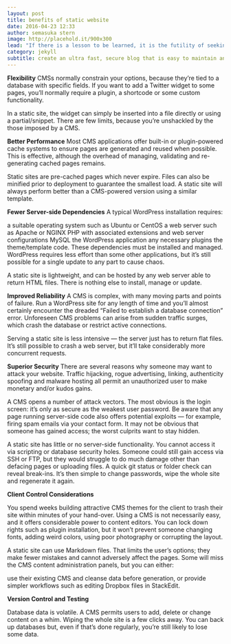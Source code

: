 ```yaml
---
layout: post
title: benefits of static website
date: 2016-04-23 12:33
author: semasuka stern
image: http://placehold.it/900x300
lead: "If there is a lesson to be learned, it is the futility of seeking fulfillment in outer space. we need to judge ourselfs by who we are, not by where we go."
category: jekyll
subtitle: create an ultra fast, secure blog that is easy to maintain and scale
---
```



**Flexibility**
CMSs normally constrain your options, because they’re tied to a database with specific fields. If you want to add a Twitter widget to some pages, you’ll normally require a plugin, a shortcode or some custom functionality.

In a static site, the widget can simply be inserted into a file directly or using a partial/snippet. There are few limits, because you’re unshackled by the those imposed by a CMS.

**Better Performance**
Most CMS applications offer built-in or plugin-powered cache systems to ensure pages are generated and reused when possible. This is effective, although the overhead of managing, validating and re-generating cached pages remains.

Static sites are pre-cached pages which never expire. Files can also be minified prior to deployment to guarantee the smallest load. A static site will always perform better than a CMS-powered version using a similar template.



**Fewer Server-side Dependencies**
A typical WordPress installation requires:

a suitable operating system such as Ubuntu or CentOS
a web server such as Apache or NGINX
PHP with associated extensions and web server configurations
MySQL
the WordPress application
any necessary plugins
the theme/template code.
These dependencies must be installed and managed. WordPress requires less effort than some other applications, but it’s still possible for a single update to any part to cause chaos.

A static site is lightweight, and can be hosted by any web server able to return HTML files. There is nothing else to install, manage or update.

**Improved Reliability**
A CMS is complex, with many moving parts and points of failure. Run a WordPress site for any length of time and you’ll almost certainly encounter the dreaded “Failed to establish a database connection” error. Unforeseen CMS problems can arise from sudden traffic surges, which crash the database or restrict active connections.

Serving a static site is less intensive — the server just has to return flat files. It’s still possible to crash a web server, but it’ll take considerably more concurrent requests.

**Superior Security**
There are several reasons why someone may want to attack your website. Traffic hijacking, rogue advertising, linking, authenticity spoofing and malware hosting all permit an unauthorized user to make monetary and/or kudos gains.

A CMS opens a number of attack vectors. The most obvious is the login screen: it’s only as secure as the weakest user password. Be aware that any page running server-side code also offers potential exploits — for example, firing spam emails via your contact form. It may not be obvious that someone has gained access; the worst culprits want to stay hidden.

A static site has little or no server-side functionality. You cannot access it via scripting or database security holes. Someone could still gain access via SSH or FTP, but they would struggle to do much damage other than defacing pages or uploading files. A quick git status or folder check can reveal break-ins. It’s then simple to change passwords, wipe the whole site and regenerate it again.

**Client Control Considerations**

You spend weeks building attractive CMS themes for the client to trash their site within minutes of your hand-over. Using a CMS is not necessarily easy, and it offers considerable power to content editors. You can lock down rights such as plugin installation, but it won’t prevent someone changing fonts, adding weird colors, using poor photography or corrupting the layout.

A static site can use Markdown files. That limits the user’s options; they make fewer mistakes and cannot adversely affect the pages. Some will miss the CMS content administration panels, but you can either:

use their existing CMS and cleanse data before generation, or
provide simpler workflows such as editing Dropbox files in StackEdit.

**Version Control and Testing**

Database data is volatile. A CMS permits users to add, delete or change content on a whim. Wiping the whole site is a few clicks away. You can back up databases but, even if that’s done regularly, you’re still likely to lose some data.
